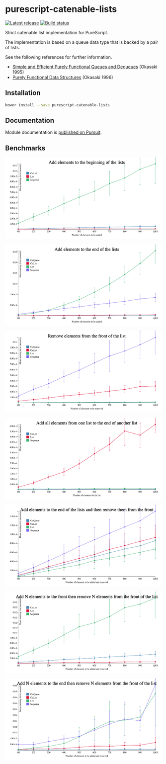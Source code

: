 # purescript-catenable-lists

[![Latest release](http://img.shields.io/github/version/purescript/purescript-catenable-lists.svg)](https://github.com/purescript/purescript-catenable-lists/releases)
[![Build status](https://travis-ci.org/purescript/purescript-catenable-lists.svg?branch=master)](https://travis-ci.org/purescript/purescript-catenable-lists)

Strict catenable list implementation for PureScript.

The implementation is based on a queue data type that is backed by a
pair of lists.

See the following references for further information.
* [Simple and Efficient Purely Functional Queues and Dequeues](http://www.westpoint.edu/eecs/SiteAssets/SitePages/Faculty%20Publication%20Documents/Okasaki/jfp95queue.pdf) (Okasaki 1995)
* [Purely Functional Data Structures](http://www.cs.cmu.edu/~rwh/theses/okasaki.pdf) (Okasaki 1996)

## Installation

```bash
bower install --save purescript-catenable-lists
```

## Documentation

Module documentation is [published on Pursuit](http://pursuit.purescript.org/packages/purescript-catenable-lists).

## Benchmarks

![cons](benchmarks/cons.png)

![snoc](benchmarks/snoc.png)

![uncons](benchmarks/uncons.png)

![append](benchmarks/append.png)

![snoc-uncons](benchmarks/snoc-uncons.png)

![cons-uncons-n](benchmarks/cons-uncons-n.png)

![snoc-uncons-n](benchmarks/snoc-uncons-n.png)
